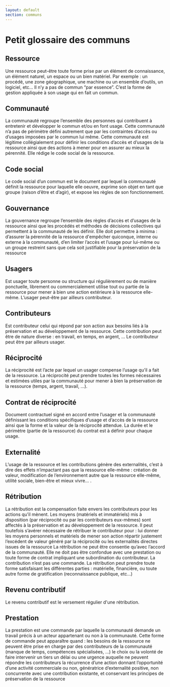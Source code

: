 ```yaml
---
layout: default
section: communs
---
```


# Petit glossaire des communs

## Ressource 
Une ressource peut-être toute forme prise par un élément de connaissance, un élément naturel, un espace ou un bien matériel. Par exemple : un procédé, une zone géographique, une machine ou un ensemble d’outils, un logiciel, etc… Il n’y a pas de commun “par essence”. C’est la forme de gestion appliquée à son usage qui en fait un commun.

## Communauté
La communauté regroupe l’ensemble des personnes qui contribuent à entretenir et développer le commun et/ou en font usage. Cette communauté n’a pas de périmètre défini autrement que par les contraintes d’accès ou d’usages imposées par le commun lui même. Cette communauté est légitime collégialement pour définir les conditions d’accès et d’usages de la ressource ainsi que des actions à mener pour en assurer au mieux la pérennité. Elle rédige le code social de la ressource.

## Code social
Le code social d’un commun est le document par lequel la communauté définit la ressource pour laquelle elle oeuvre, exprime son objet en tant que groupe (raison d’être et d’agir), et expose les règles de son fonctionnement.

## Gouvernance
La gouvernance regroupe l’ensemble des règles d’accès et d’usages de la ressource ainsi que les procédés et méthodes de décisions collectives qui permettent à la communauté de les définir. Elle doit permettre à minima : d’assurer la pérennité de la ressource d'empêcher quiconque, interne ou externe à la communauté, d’en limiter l’accès et l’usage pour lui-même ou un groupe restreint sans que cela soit justifiable pour la préservation de la ressource

## Usagers
Est usager toute personne ou structure qui régulièrement ou de manière ponctuelle, librement ou commercialement utilise tout ou partie de la ressource pour mener à bien une action extérieure à la ressource elle-même. L’usager peut-être par ailleurs contributeur.

## Contributeurs
Est contributeur celui qui répond par son action aux besoins liés à la préservation et au développement de la ressource. Cette contribution peut être de nature diverse : en travail, en temps, en argent, … Le contributeur peut être par ailleurs usager.

## Réciprocité
La réciprocité est l’acte par lequel un usager compense l’usage qu’il a fait de la ressource. La réciprocité peut prendre toutes les formes nécessaires et estimées utiles par la communauté pour mener à bien la préservation de la ressource (temps, argent, travail, …).

## Contrat de réciprocité
Document contractuel signé en accord entre l’usager et la communauté définissant les conditions spécifiques d’usage et d’accès de la ressource ainsi que la forme et la valeur de la réciprocité attendue. La durée et le périmètre (partie de la ressource) du contrat est à définir pour chaque usage.

## Externalité
L’usage de la ressource et les contributions génère des externalités, c’est à dire des effets n’impactant pas que la ressource elle-même : création de valeur, modification de l’environnement autre que la ressource elle-même, utilité sociale, bien-être et mieux vivre… .

## Rétribution
La rétribution est la compensation faite envers les contributeurs pour les actions qu’il mènent. Les moyens (matériels et immatériels) mis à disposition (par réciprocité ou par les contributeurs eux-mêmes) sont affectés à la préservation et au développement de la ressource. Il peut toutefois s’avérer nécessaire de rétribuer le contributeur pour : lui donner les moyens personnels et matériels de mener son action répartir justement l’excédent de valeur généré par la réciprocité ou les externalités directes issues de la ressource La rétribution ne peut être consentie qu’avec l’accord de la communauté. Elle ne doit pas être confondue avec une prestation ou toute forme de contrat impliquant une subordination du contributeur. La contribution n’est pas une commande. La rétribution peut prendre toute forme satisfaisant les différentes parties : matérielle, financière, ou toute autre forme de gratification (reconnaissance publique, etc…)

## Revenu contributif
Le revenu contributif est le versement régulier d'une rétribution.

## Prestation
La prestation est une commande par laquelle la communauté demande un travail précis à un acteur appartenant ou non à la communauté. Cette forme de commande peut apparaître quand : les besoins de la ressource ne peuvent être prise en charge par des contributeurs de la communauté (manque de temps, compétences spécialisées, …) le choix ou la volonté de faire intervenir un tiers un délai ou une urgence auquelle ne peuvent répondre les contributeurs la récurrence d’une action donnant l’opportunité d’une activité commerciale ou non, génératrice d’externalité positive, non concurrente avec une contribution existante, et conservant les principes de préservation de la ressource